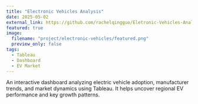 ```yaml
---
title: "Electronic Vehicles Analysis"
date: 2025-05-02
external_link: https://github.com/rachelqingguo/Eletronic-Vehicles-Analysis
featured: true
image:
  filename: "project/electronic-vehicles/featured.png"
  preview_only: false
tags:
  - Tableau
  - Dashboard
  - EV Market
---
```


An interactive dashboard analyzing electric vehicle adoption, manufacturer trends, and market dynamics using Tableau. It helps uncover regional EV performance and key growth patterns.

<!--more-->
